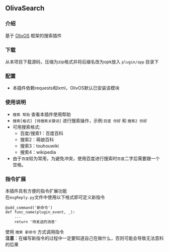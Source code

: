 ## OlivaSearch

### 介绍
基于 [OlivOS](https://github.com/OlivOS-Team/OlivOS) 框架的搜索插件

### 下载
从本项目下载源码，压缩为zip格式并将后缀名改为opk放入 `plugin/app` 目录下

### 配置
- 本插件依赖requests和lxml，OlivOS默认已安装该模块

### 使用说明
- `搜索 帮助` 查看本插件使用帮助
- `搜索[格式] [待搜索关键词]` 进行搜索操作，示例:`百度 你好` 和 `搜索2 你好`
- 可用搜索格式: 
  - 百度/搜索1：百度百科  
  - 搜索2：萌娘百科
  - 搜索3：touhouwiki
  - 搜索4：wikipedia
- 由于`百度`较为常用，为避免冲突，使用百度进行搜索时`百度`二字后需要跟一个空格。
  
### 指令扩展
本插件具有方便的指令扩展功能<br>
在`msgReply.py`文件中使用以下格式即可定义新指令
```
@add_command('新命令')
def func_name(plugin_event, _):
    ...
    return '待发送的消息'
```
使用 `搜索 新命令` 方式调用指令<br>
**注意**：在编写新指令的过程中一定要知道自己在做什么，否则可能会导致无法意料的后果
